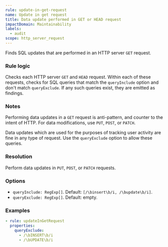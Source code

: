 ```yaml
---
rule: update-in-get-request
name: Update in get request
title: Data update performed in GET or HEAD request
impactDomain: Maintainability
labels:
  - audit
scope: http_server_request
---
```


Finds SQL updates that are performed in an HTTP server `GET` request.

### Rule logic

Checks each HTTP server `GET` and `HEAD` request. Within each of these requests, checks for SQL
queries that match the `queryInclude` option and don't match `queryExclude`. If any such queries
exist, they are emitted as findings.

### Notes

Performing data updates in a `GET` request is anti-pattern, and counter to the intent of HTTP. For
data modifications, use `PUT`, `POST`, or `PATCH`.

Data updates which are used for the purposes of tracking user activity are fine in any type of
request. Use the `queryExclude` option to allow these queries.

### Resolution

Perform data updates in `PUT`, `POST`, or `PATCH` requests.

### Options

- `queryInclude: RegExp[]`. Default: `[/\binsert\b/i, /\bupdate\b/i]`.
- `queryExclude: RegExp[]`. Default: empty.

### Examples

```yaml
- rule: updateInGetRequest
  properties:
    queryExclude:
      - /\bINSERT\b/i
      - /\bUPDATE\b/i
```
